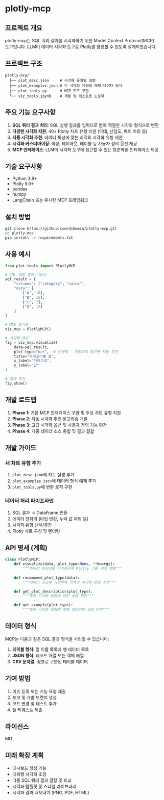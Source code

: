 
# plotly-mcp

## 프로젝트 개요
plotly-mcp는 SQL 쿼리 결과를 시각화하기 위한 Model Context Protocol(MCP) 도구입니다. LLM이 데이터 시각화 도구로 Plotly를 활용할 수 있도록 설계되었습니다.

## 프로젝트 구조
```
plotly-mcp/
  ├── plot_desc.json     # 시각화 유형별 설명
  ├── plot_examples.json # 각 시각화 유형의 예제 데이터 형식
  ├── plot_tools.py      # MCP 도구 구현
  └── viz_tools.ipynb    # 개발 및 테스트용 노트북
```

## 주요 기능 요구사항
1. **SQL 쿼리 결과 처리**: SQL 실행 결과를 입력으로 받아 적절한 시각화 형식으로 변환
2. **다양한 시각화 지원**: 40+ Plotly 차트 유형 지원 (막대, 산점도, 파이 차트 등)
3. **자동 시각화 추천**: 데이터 특성에 맞는 최적의 시각화 유형 제안
4. **시각화 커스터마이징**: 색상, 레이아웃, 레이블 등 사용자 정의 옵션 제공
5. **MCP 인터페이스**: LLM이 시각화 도구에 접근할 수 있는 표준화된 인터페이스 제공

## 기술 요구사항
- Python 3.8+
- Plotly 5.0+
- pandas
- numpy
- LangChain 또는 유사한 MCP 프레임워크

## 설치 방법
```bash
git clone https://github.com/dshomin/plotly-mcp.git
cd plotly-mcp
pip install -r requirements.txt
```

## 사용 예시
```python
from plot_tools import PlotlyMCP

# SQL 쿼리 결과 (예시)
sql_result = {
    "columns": ["category", "value"],
    "data": [
        ["A", 10], 
        ["B", 15], 
        ["C", 7], 
        ["D", 12]
    ]
}

# MCP 초기화
viz_mcp = PlotlyMCP()

# 시각화 생성
fig = viz_mcp.visualize(
    data=sql_result,
    plot_type="bar",  # 선택적 - 지정하지 않으면 자동 추천
    title="카테고리별 값",
    x_label="카테고리",
    y_label="값"
)

# 결과 표시
fig.show()
```

## 개발 로드맵
1. **Phase 1**: 기본 MCP 인터페이스 구현 및 주요 차트 유형 지원
2. **Phase 2**: 자동 시각화 추천 알고리즘 개발
3. **Phase 3**: 고급 시각화 옵션 및 사용자 정의 기능 확장
4. **Phase 4**: 다중 데이터 소스 통합 및 결과 결합

## 개발 가이드
### 새 차트 유형 추가
1. `plot_desc.json`에 차트 설명 추가
2. `plot_examples.json`에 데이터 형식 예제 추가
3. `plot_tools.py`에 변환 로직 구현

### 데이터 처리 파이프라인
1. SQL 결과 → DataFrame 변환
2. 데이터 전처리 (타입 변환, 누락 값 처리 등)
3. 시각화 유형 선택/추천 
4. Plotly 차트 구성 및 렌더링

## API 명세 (계획)
```python
class PlotlyMCP:
    def visualize(data, plot_type=None, **kwargs):
        """주어진 데이터를 시각화하여 Plotly 그림 객체 반환"""
        
    def recommend_plot_type(data):
        """데이터 구조에 기반하여 최적의 시각화 유형 추천"""
        
    def get_plot_description(plot_type):
        """특정 시각화 유형에 대한 설명 반환"""
        
    def get_example(plot_type):
        """특정 시각화 유형의 예제 데이터와 코드 반환"""
```

## 데이터 형식
MCP는 다음과 같은 SQL 결과 형식을 처리할 수 있습니다:

1. **테이블 형식**: 열 이름 목록과 행 데이터 목록
2. **JSON 형식**: 레코드 배열 또는 객체 배열
3. **CSV 문자열**: 쉼표로 구분된 테이블 데이터

## 기여 방법
1. 이슈 등록 또는 기능 요청 제출
2. 포크 및 개발 브랜치 생성
3. 코드 변경 및 테스트 추가
4. 풀 리퀘스트 제출

## 라이선스
MIT

## 미래 확장 계획
- 대시보드 생성 기능
- 대화형 시각화 조정
- 다중 SQL 쿼리 결과 결합 및 비교
- 시각화 템플릿 및 스타일 라이브러리
- 시각화 결과 내보내기 (PNG, PDF, HTML)
